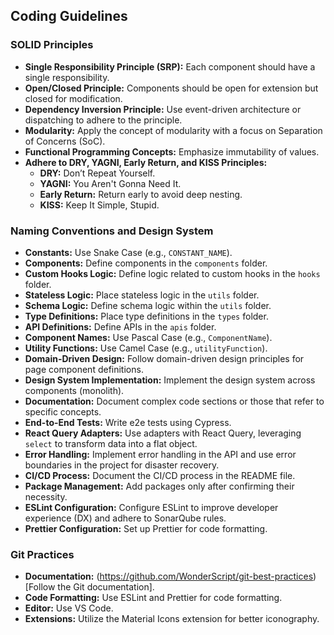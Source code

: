 ## Coding Guidelines

### SOLID Principles
- **Single Responsibility Principle (SRP):** Each component should have a single responsibility.
- **Open/Closed Principle:** Components should be open for extension but closed for modification.
- **Dependency Inversion Principle:** Use event-driven architecture or dispatching to adhere to the principle.
- **Modularity:** Apply the concept of modularity with a focus on Separation of Concerns (SoC).
- **Functional Programming Concepts:** Emphasize immutability of values.
- **Adhere to DRY, YAGNI, Early Return, and KISS Principles:**
  - **DRY:** Don’t Repeat Yourself.
  - **YAGNI:** You Aren't Gonna Need It.
  - **Early Return:** Return early to avoid deep nesting.
  - **KISS:** Keep It Simple, Stupid.

### Naming Conventions and Design System
- **Constants:** Use Snake Case (e.g., `CONSTANT_NAME`).
- **Components:** Define components in the `components` folder.
- **Custom Hooks Logic:** Define logic related to custom hooks in the `hooks` folder.
- **Stateless Logic:** Place stateless logic in the `utils` folder.
- **Schema Logic:** Define schema logic within the `utils` folder.
- **Type Definitions:** Place type definitions in the `types` folder.
- **API Definitions:** Define APIs in the `apis` folder.
- **Component Names:** Use Pascal Case (e.g., `ComponentName`).
- **Utility Functions:** Use Camel Case (e.g., `utilityFunction`).
- **Domain-Driven Design:** Follow domain-driven design principles for page component definitions.
- **Design System Implementation:** Implement the design system across components (monolith).
- **Documentation:** Document complex code sections or those that refer to specific concepts.
- **End-to-End Tests:** Write e2e tests using Cypress.
- **React Query Adapters:** Use adapters with React Query, leveraging `select` to transform data into a flat object.
- **Error Handling:** Implement error handling in the API and use error boundaries in the project for disaster recovery.
- **CI/CD Process:** Document the CI/CD process in the README file.
- **Package Management:** Add packages only after confirming their necessity.
- **ESLint Configuration:** Configure ESLint to improve developer experience (DX) and adhere to SonarQube rules.
- **Prettier Configuration:** Set up Prettier for code formatting.

### Git Practices
- **Documentation:** (https://github.com/WonderScript/git-best-practices)[Follow the Git documentation].
- **Code Formatting:** Use ESLint and Prettier for code formatting.
- **Editor:** Use VS Code.
- **Extensions:** Utilize the Material Icons extension for better iconography.
